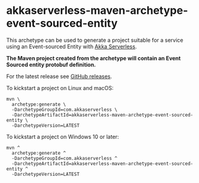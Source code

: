 # akkaserverless-maven-archetype-event-sourced-entity

This archetype can be used to generate a project suitable for a service using an Event-sourced Entity with [Akka Serverless](https://www.lightbend.com/akka-serverless).

**The Maven project created from the archetype will contain an Event Sourced entity protobuf definition.**

For the latest release see [GitHub releases](https://github.com/lightbend/akkaserverless-java-sdk/releases).

To kickstart a project on Linux and macOS:

```
mvn \
  archetype:generate \
  -DarchetypeGroupId=com.akkaserverless \
  -DarchetypeArtifactId=akkaserverless-maven-archetype-event-sourced-entity \
  -DarchetypeVersion=LATEST
```

To kickstart a project on Windows 10 or later:

```
mvn ^
  archetype:generate ^
  -DarchetypeGroupId=com.akkaserverless ^
  -DarchetypeArtifactId=akkaserverless-maven-archetype-event-sourced-entity ^
  -DarchetypeVersion=LATEST
```
